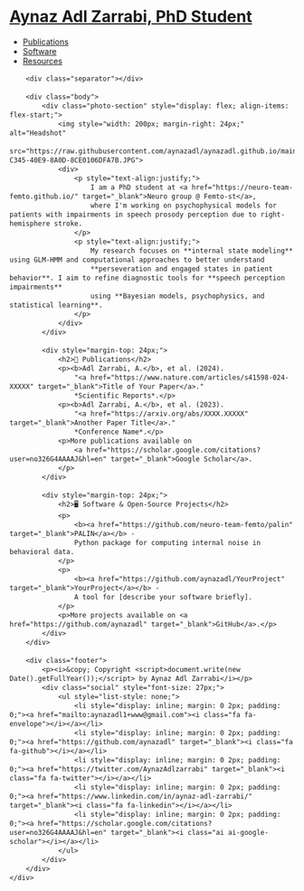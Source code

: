 <html lang="en">
<head>
    <link href="https://fonts.googleapis.com/css?family=Source+Sans+Pro:300,300i,400" rel="stylesheet">
    <link href='https://fonts.googleapis.com/css?family=Noticia+Text:400,700' rel='stylesheet' type='text/css' />
    <link rel="stylesheet" href="https://cdnjs.cloudflare.com/ajax/libs/font-awesome/4.7.0/css/font-awesome.min.css">
    <link rel="stylesheet" href="https://cdn.rawgit.com/jpswalsh/academicons/master/css/academicons.min.css">
    <link rel="icon" href="./static/images/favicon.svg?20230128H4650">
    <link rel="mask-icon" href="./static/images/favicon.svg" color="#000000">
    <meta http-equiv="Content-Type" content="text/html; charset=utf-8" />
    <title style="font=size: 28px;">Aynaz Adl Zarrabi, PhD Student | Research & Software</title>
    <link rel="stylesheet" href="./static/css/style.css?20230128H4650" type="text/css" />
</head>

<body>
    <div class="container">
        <h1><a href="./index.html">Aynaz Adl Zarrabi, PhD Student</a></h1>
        <div class="navigation">
            <ul>
                <li><a href="./publications.html">Publications</a></li>
                <li><a href="./software.html">Software</a></li>
                <li><a href="./resources.html">Resources</a></li>
            </ul>
        </div>

        <div class="separator"></div>

        <div class="body">
            <div class="photo-section" style="display: flex; align-items: flex-start;">
                <img style="width: 200px; margin-right: 24px;" alt="Headshot" 
                     src="https://raw.githubusercontent.com/aynazadl/aynazadl.github.io/main/DC9E3179-C345-40E9-8A0D-8CE0106DFA7B.JPG">
                <div>
                    <p style="text-align:justify;">
                        I am a PhD student at <a href="https://neuro-team-femto.github.io/" target="_blank">Neuro group @ Femto-st</a>, 
                        where I'm working on psychophysical models for patients with impairments in speech prosody perception due to right-hemisphere stroke.
                    </p>
                    <p style="text-align:justify;">
                        My research focuses on **internal state modeling** using GLM-HMM and computational approaches to better understand 
                        **perseveration and engaged states in patient behavior**. I aim to refine diagnostic tools for **speech perception impairments** 
                        using **Bayesian models, psychophysics, and statistical learning**.
                    </p>
                </div>
            </div>

            <div style="margin-top: 24px;">
                <h2>📄 Publications</h2>
                <p><b>Adl Zarrabi, A.</b>, et al. (2024). 
                    "<a href="https://www.nature.com/articles/s41598-024-XXXXX" target="_blank">Title of Your Paper</a>."
                    *Scientific Reports*.</p>
                <p><b>Adl Zarrabi, A.</b>, et al. (2023). 
                    "<a href="https://arxiv.org/abs/XXXX.XXXXX" target="_blank">Another Paper Title</a>."
                    *Conference Name*.</p>
                <p>More publications available on 
                    <a href="https://scholar.google.com/citations?user=no326G4AAAAJ&hl=en" target="_blank">Google Scholar</a>.
                </p>
            </div>

            <div style="margin-top: 24px;">
                <h2>🖥️ Software & Open-Source Projects</h2>
                <p>
                    <b><a href="https://github.com/neuro-team-femto/palin" target="_blank">PALIN</a></b> - 
                    Python package for computing internal noise in behavioral data.
                </p>
                <p>
                    <b><a href="https://github.com/aynazadl/YourProject" target="_blank">YourProject</a></b> - 
                    A tool for [describe your software briefly].
                </p>
                <p>More projects available on <a href="https://github.com/aynazadl" target="_blank">GitHub</a>.</p>
            </div>
        </div>

        <div class="footer">
            <p><i>&copy; Copyright <script>document.write(new Date().getFullYear());</script> by Aynaz Adl Zarrabi</i></p>
            <div class="social" style="font-size: 27px;">
                <ul style="list-style: none;">
                    <li style="display: inline; margin: 0 2px; padding: 0;"><a href="mailto:aynazadl1+www@gmail.com"><i class="fa fa-envelope"></i></a></li>
                    <li style="display: inline; margin: 0 2px; padding: 0;"><a href="https://github.com/aynazadl" target="_blank"><i class="fa fa-github"></i></a></li>
                    <li style="display: inline; margin: 0 2px; padding: 0;"><a href="https://twitter.com/AynazAdlzarrabi" target="_blank"><i class="fa fa-twitter"></i></a></li>
                    <li style="display: inline; margin: 0 2px; padding: 0;"><a href="https://www.linkedin.com/in/aynaz-adl-zarrabi/" target="_blank"><i class="fa fa-linkedin"></i></a></li>
                    <li style="display: inline; margin: 0 2px; padding: 0;"><a href="https://scholar.google.com/citations?user=no326G4AAAAJ&hl=en" target="_blank"><i class="ai ai-google-scholar"></i></a></li>
                </ul>
            </div>
        </div>
    </div>
</body>
</html>
